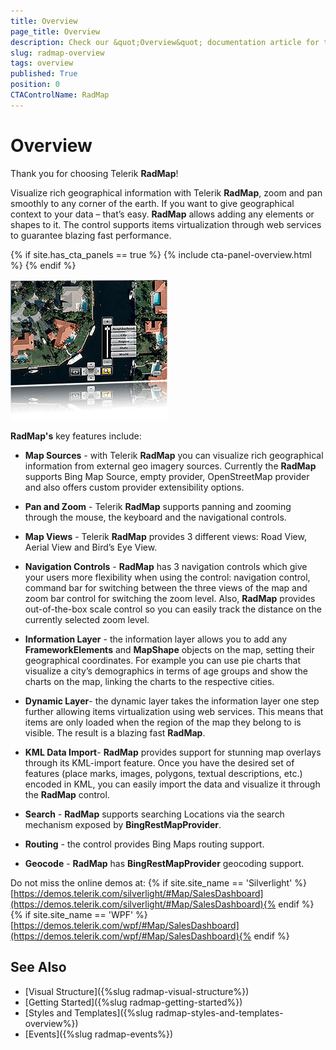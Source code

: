 ```yaml
---
title: Overview
page_title: Overview
description: Check our &quot;Overview&quot; documentation article for the RadMap {{ site.framework_name }} control.
slug: radmap-overview
tags: overview
published: True
position: 0
CTAControlName: RadMap
---
```


# Overview

Thank you for choosing Telerik __RadMap__!        

Visualize rich geographical information with Telerik __RadMap__, zoom and pan smoothly to any corner of the earth. If you want to give geographical context to your data – that’s easy. __RadMap__ allows adding any elements or shapes to it. The control supports items virtualization through web services to guarantee blazing fast performance.        

{% if site.has_cta_panels == true %}
{% include cta-panel-overview.html %}
{% endif %}

![WPF RadMap Overview](images/RadMap_Overview_02.png)

__RadMap's__ key features include:        

* __Map Sources__ - with Telerik __RadMap__ you can visualize rich geographical information from external geo imagery sources. Currently the __RadMap__ supports Bing Map Source, empty provider, OpenStreetMap provider and also offers custom provider extensibility options.          

* __Pan and Zoom__ - Telerik __RadMap__ supports panning and zooming through the mouse, the keyboard and the navigational controls.          

* __Map Views__ - Telerik __RadMap__ provides 3 different views: Road View, Aerial View and Bird’s Eye View.          

* __Navigation Controls__ - __RadMap__ has 3 navigation controls which give your users more flexibility when using the control: navigation control, command bar for switching between the three views of the map and zoom bar control for switching the zoom level. Also, __RadMap__ provides out-of-the-box scale control so you can easily track the distance on the currently selected zoom level.          

* __Information Layer__ - the information layer allows you to add any __FrameworkElements__ and __MapShape__ objects on the map, setting their geographical coordinates. For example you can use pie charts that visualize a city’s demographics in terms of age groups and show the charts on the map, linking the charts to the respective cities.          

* __Dynamic Layer__- the dynamic layer takes the information layer one step further allowing items virtualization using web services. This means that items are only loaded when the region of the map they belong to is visible. The result is a blazing fast __RadMap__.          

* __KML Data Import__- __RadMap__ provides support for stunning map overlays through its KML-import feature.  Once you have the desired set of features (place marks, images, polygons, textual descriptions, etc.) encoded in KML, you can easily import the data and visualize it through the __RadMap__ control.          

* __Search__ - __RadMap__ supports searching Locations via the search mechanism exposed by __BingRestMapProvider__.

* __Routing__ - the control provides Bing Maps routing support.          

* __Geocode__ - __RadMap__ has __BingRestMapProvider__ geocoding support.          

Do not miss the online demos at: {% if site.site_name == 'Silverlight' %}[https://demos.telerik.com/silverlight/#Map/SalesDashboard](https://demos.telerik.com/silverlight/#Map/SalesDashboard){% endif %}{% if site.site_name == 'WPF' %}[https://demos.telerik.com/wpf/#Map/SalesDashboard](https://demos.telerik.com/wpf/#Map/SalesDashboard){% endif %}

## See Also
 * [Visual Structure]({%slug radmap-visual-structure%})
 * [Getting Started]({%slug radmap-getting-started%})
 * [Styles and Templates]({%slug radmap-styles-and-templates-overview%})
 * [Events]({%slug radmap-events%})
